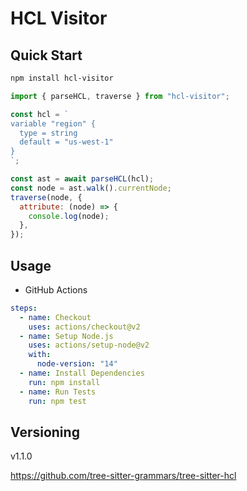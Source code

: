 # HCL Visitor

## Quick Start

```bash
npm install hcl-visitor
```

```javascript
import { parseHCL, traverse } from "hcl-visitor";

const hcl = `
variable "region" {
  type = string
  default = "us-west-1"
}
`;

const ast = await parseHCL(hcl);
const node = ast.walk().currentNode;
traverse(node, {
  attribute: (node) => {
    console.log(node);
  },
});
```

## Usage

- GitHub Actions

```yaml
steps:
  - name: Checkout
    uses: actions/checkout@v2
  - name: Setup Node.js
    uses: actions/setup-node@v2
    with:
      node-version: "14"
  - name: Install Dependencies
    run: npm install
  - name: Run Tests
    run: npm test
```

## Versioning

v1.1.0

https://github.com/tree-sitter-grammars/tree-sitter-hcl

